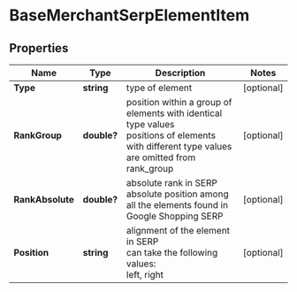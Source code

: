 # BaseMerchantSerpElementItem


## Properties

| Name | Type | Description | Notes |
|------------ | ------------- | ------------- | -------------|
**Type** | **string** | type of element |[optional]|
**RankGroup** | **double?** | position within a group of elements with identical type values<br>positions of elements with different type values are omitted from rank_group |[optional]|
**RankAbsolute** | **double?** | absolute rank in SERP<br>absolute position among all the elements found in Google Shopping SERP |[optional]|
**Position** | **string** | alignment of the element in SERP<br>can take the following values:<br>left, right |[optional]|